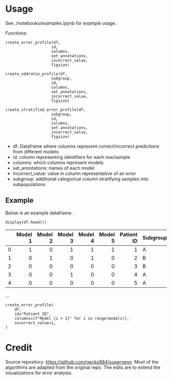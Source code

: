 # Usage

See ./notebooks/examples.ipynb for example usage.

Functions:
```
create_error_profile(df,
                    id,
                    columns,
                    set_annotations,
                    incorrect_value,
                    figsize)

create_oddratio_profile(df,
                    subgroup,
                    id,
                    columns,
                    set_annotations,
                    incorrect_value,
                    figsize)

create_stratified_error_profile(df,
                    subgroup,
                    id,
                    columns,
                    set_annotations,
                    incorrect_value,
                    figsize)
```

- df: Dataframe where columns represent correct/incorrect predictions from different models
- id: column representing identifiers for each row/sample
- columns: which columns represent models
- set_annotations: names of each model
- incorrect_value: value in column representative of an error
- subgroup: additional categorical column stratifying samples into subpopulations

## Example 
Below is an example dataframe.

```
display(df.head())
```
|    |   Model 1 |   Model 2 |   Model 3 |   Model 4 |   Model 5 |   Patient ID | Subgroup   |
|---:|----------:|----------:|----------:|----------:|----------:|-------------:|:-----------|
|  0 |         1 |         0 |         1 |         1 |         1 |            1 | A          |
|  1 |         0 |         1 |         0 |         1 |         0 |            2 | B          |
|  2 |         0 |         0 |         0 |         0 |         0 |            3 | B          |
|  3 |         0 |         0 |         1 |         0 |         0 |            4 | A          |
|  4 |         0 |         0 |         0 |         0 |         0 |            5 | A          |
...
```
create_error_profile(
    df,
    id="Patient ID",
    columns=[f"Model {i + 1}" for i in range(models)],
    incorrect_value=1,
)
```

# Credit
Source repository: https://github.com/gecko984/supervenn. Most of the algorithms are adapted from the original repo. The edits are to extend the visualizations for error analysis.
